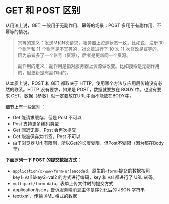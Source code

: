 # GET 和 POST 区别

从用法上说，GET 一般用于无副作用、幂等的场景；POST 多用于有副作用、不幂等的情况。

> 冥等的定义：发送M和N次请求，服务器上资源状态一致。比如说，注册 10 个账号和 11 个账号是不冥等的，对文章进行了 10 次 11 次修改是幂等的，因为前者多了一个账号（资源），后者是更新同一个资源。
>
> 副作用的定义：副作用是指对服务器上资源做改变。比如搜索是无副作用的，但更新是有副作用的。

从本质上说，POST 和 GET 都取决于 HTTP，使用哪个方法与应用层传输没有必然的联系。HTTP 没有要求，如果是 POST，数据就要放在 BODY 中。也没有要求 GET，数据（参数）就一定要放在URL中而不能放在BODY中。

细节上有一些区别：

- Get 能请求缓存，但是 Post 不可以
- Post 支持更多编码类型
- Get 回退无害，Post 会再次提交
- Get 能被保存为书签，Post 不可以
- 由于浏览器 Url 有限制，所以Get的长度受限，但Post不受限（因为都在Body里）

**下面罗列一下 POST 的提交数据方式：**

-  `application/x-www-form-urlencoded`，原生的`<form>`提交的数据按照key1=val1&key2=val2 的方式进行编码，key 和 val 都进行了 URL 转码。
-  `multipart/form-data`，表单上传文件时的提交方式
-  application/json，告诉服务端消息主体是序列化后的 JSON 字符串
-  text/xml，传输 XML 格式的数据